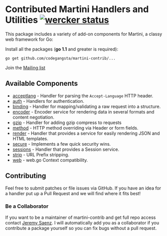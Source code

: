 # Contributed Martini Handlers and Utilities [![wercker status](https://app.wercker.com/status/6e73d91b3a2bdb85a74cd61d380248d7 "wercker status")](https://app.wercker.com/project/bykey/6e73d91b3a2bdb85a74cd61d380248d7)

This package includes a variety of add-on components for Martini, a classy web framework for Go:

Install all the packages (**go 1.1** and greater is required):
~~~
go get github.com/codegangsta/martini-contrib/...
~~~

Join the [Mailing list](https://groups.google.com/forum/#!forum/martini-go)

## Available Components
* [acceptlang](https://github.com/codegangsta/martini-contrib/tree/master/acceptlang) - Handler for parsing the `Accept-Language` HTTP header.
* [auth](https://github.com/codegangsta/martini-contrib/tree/master/auth) - Handlers for authentication.
* [binding](https://github.com/codegangsta/martini-contrib/tree/master/binding) - Handler for mapping/validating a raw request into a structure.
* [encoder](https://github.com/codegangsta/martini-contrib/tree/master/encoder) - Encoder service for rendering data in several formats and content negotiation.
* [gzip](https://github.com/codegangsta/martini-contrib/tree/master/gzip) - Handler for adding gzip compress to requests
* [method](https://github.com/codegangsta/martini-contrib/tree/master/method) - HTTP method overriding via Header or form fields.
* [render](https://github.com/codegangsta/martini-contrib/tree/master/render) - Handler that provides a service for easily rendering JSON and HTML templates.
* [secure](https://github.com/codegangsta/martini-contrib/tree/master/secure) - Implements a few quick security wins.
* [sessions](https://github.com/codegangsta/martini-contrib/tree/master/sessions) - Handler that provides a Session service.
* [strip](https://github.com/codegangsta/martini-contrib/tree/master/strip) - URL Prefix stripping.
* [web](https://github.com/codegangsta/martini-contrib/tree/master/web) - web.go Context compatibility.

## Contributing
Feel free to submit patches or file issues via GitHub. If you have an idea for a handler put up a Pull Request and we will find where it fits best!

### Be a Collaborator
If you want to be a maintainer of martini-contrib and get full repo access contact [Jeremy Saenz](http://github.com/codegangsta). I will automatically add you as a collaborator if you contribute a package yourself so you can fix bugs without a pull request.
